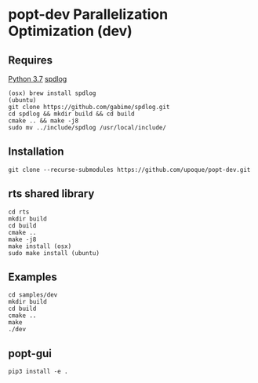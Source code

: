 # popt-dev Parallelization Optimization (dev)

## Requires

[Python 3.7](https://www.python.org/downloads/release/python-376/)
[spdlog](https://github.com/gabime/spdlog)

```shell
(osx) brew install spdlog
(ubuntu)
git clone https://github.com/gabime/spdlog.git
cd spdlog && mkdir build && cd build
cmake .. && make -j8
sudo mv ../include/spdlog /usr/local/include/
```

## Installation

```shell
git clone --recurse-submodules https://github.com/upoque/popt-dev.git
```

## rts shared library

```shell
cd rts
mkdir build
cd build
cmake ..
make -j8
make install (osx)
sudo make install (ubuntu)
```

## Examples

```shell
cd samples/dev
mkdir build
cd build
cmake ..
make
./dev
```

## popt-gui

```shell
pip3 install -e .
```
